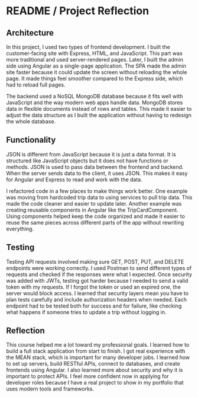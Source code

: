 # README / Project Reflection
## Architecture
In this project, I used two types of frontend development. I built the customer-facing site with Express, HTML, and JavaScript. This part was more traditional and used server-rendered pages. Later, I built the admin side using Angular as a single-page application. The SPA made the admin site faster because it could update the screen without reloading the whole page. It made things feel smoother compared to the Express side, which had to reload full pages.

The backend used a NoSQL MongoDB database because it fits well with JavaScript and the way modern web apps handle data. MongoDB stores data in flexible documents instead of rows and tables. This made it easier to adjust the data structure as I built the application without having to redesign the whole database.

## Functionality
JSON is different from JavaScript because it is just a data format. It is structured like JavaScript objects but it does not have functions or methods. JSON is used to pass data between the frontend and backend. When the server sends data to the client, it uses JSON. This makes it easy for Angular and Express to read and work with the data.

I refactored code in a few places to make things work better. One example was moving from hardcoded trip data to using services to pull trip data. This made the code cleaner and easier to update later. Another example was creating reusable components in Angular like the TripCardComponent. Using components helped keep the code organized and made it easier to reuse the same pieces across different parts of the app without rewriting everything.

## Testing
Testing API requests involved making sure GET, POST, PUT, and DELETE endpoints were working correctly. I used Postman to send different types of requests and checked if the responses were what I expected. Once security was added with JWTs, testing got harder because I needed to send a valid token with my requests. If I forgot the token or used an expired one, the server would block access. I learned that security layers mean you have to plan tests carefully and include authorization headers when needed. Each endpoint had to be tested both for success and for failure, like checking what happens if someone tries to update a trip without logging in.

## Reflection
This course helped me a lot toward my professional goals. I learned how to build a full stack application from start to finish. I got real experience with the MEAN stack, which is important for many developer jobs. I learned how to set up servers, build RESTful APIs, connect to databases, and create frontends using Angular. I also learned more about security and why it is important to protect APIs. I feel more confident now in applying for developer roles because I have a real project to show in my portfolio that uses modern tools and frameworks.
